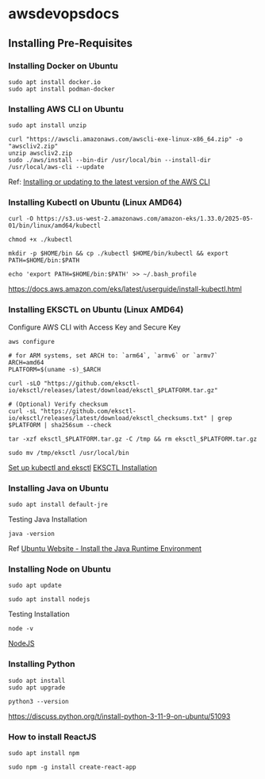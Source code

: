 # awsdevopsdocs

## Installing Pre-Requisites

### Installing Docker on Ubuntu

```
sudo apt install docker.io
sudo apt install podman-docker
```

### Installing AWS CLI on Ubuntu


```
sudo apt install unzip
```

```
curl "https://awscli.amazonaws.com/awscli-exe-linux-x86_64.zip" -o "awscliv2.zip"
unzip awscliv2.zip
sudo ./aws/install --bin-dir /usr/local/bin --install-dir /usr/local/aws-cli --update
```

Ref: [Installing or updating to the latest version of the AWS CLI](https://docs.aws.amazon.com/cli/latest/userguide/getting-started-install.html)

### Installing Kubectl on Ubuntu (Linux AMD64)

```
curl -O https://s3.us-west-2.amazonaws.com/amazon-eks/1.33.0/2025-05-01/bin/linux/amd64/kubectl
```

```
chmod +x ./kubectl
```

```
mkdir -p $HOME/bin && cp ./kubectl $HOME/bin/kubectl && export PATH=$HOME/bin:$PATH
```

```
echo 'export PATH=$HOME/bin:$PATH' >> ~/.bash_profile
```

https://docs.aws.amazon.com/eks/latest/userguide/install-kubectl.html

### Installing EKSCTL on Ubuntu (Linux AMD64)

Configure AWS CLI with Access Key and Secure Key

```
aws configure
```

```
# for ARM systems, set ARCH to: `arm64`, `armv6` or `armv7`
ARCH=amd64
PLATFORM=$(uname -s)_$ARCH

curl -sLO "https://github.com/eksctl-io/eksctl/releases/latest/download/eksctl_$PLATFORM.tar.gz"

# (Optional) Verify checksum
curl -sL "https://github.com/eksctl-io/eksctl/releases/latest/download/eksctl_checksums.txt" | grep $PLATFORM | sha256sum --check

tar -xzf eksctl_$PLATFORM.tar.gz -C /tmp && rm eksctl_$PLATFORM.tar.gz

sudo mv /tmp/eksctl /usr/local/bin
```


[Set up kubectl and eksctl](https://docs.aws.amazon.com/eks/latest/userguide/install-kubectl.html)
[EKSCTL Installation](https://eksctl.io/installation/)

### Installing Java on Ubuntu

```
sudo apt install default-jre
```

Testing Java Installation
```
java -version
```

Ref
[Ubuntu Website - Install the Java Runtime Environment](https://ubuntu.com/tutorials/install-jre#2-installing-openjdk-jre)

### Installing Node on Ubuntu

```
sudo apt update
```

```
sudo apt install nodejs
```

Testing Installation

```
node -v
```

[NodeJS](https://nodejs.org/en)

### Installing Python

```
sudo apt install
sudo apt upgrade
```


```
python3 --version
```
https://discuss.python.org/t/install-python-3-11-9-on-ubuntu/51093

### How to install ReactJS

```
sudo apt install npm
```

```
sudo npm -g install create-react-app
```
  




